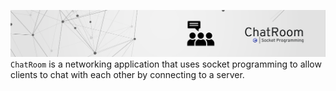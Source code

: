 ![Image not found!](images/chatroom_github_banner.png)
`ChatRoom` is a networking application that uses socket programming to allow clients to chat with each other by connecting to a server.
